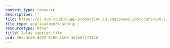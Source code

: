 ```yaml
---
content_type: resource
description: ''
file: https://ol-ocw-studio-app-production.s3.amazonaws.com/courses/8-01sc-classical-mechanics-fall-2016/36ecdce6dd79018e51b83e3b6fc7481e_H7xmTMQ265s.srt
file_type: application/x-subrip
resourcetype: Other
title: 3play caption file
uid: 36ecdce6-dd79-018e-51b8-3e3b6fc7481e
---
```

